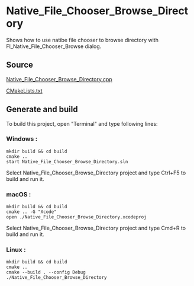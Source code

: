 # Native_File_Chooser_Browse_Directory

Shows how to use natibe file chooser to browse directory with Fl_Native_File_Chooser_Browse dialog.

## Source

[Native_File_Chooser_Browse_Directory.cpp](Native_File_Chooser_Browse_Directory.cpp)

[CMakeLists.txt](CMakeLists.txt)

## Generate and build

To build this project, open "Terminal" and type following lines:

### Windows :

``` shell
mkdir build && cd build
cmake .. 
start Native_File_Chooser_Browse_Directory.sln
```

Select Native_File_Chooser_Browse_Directory project and type Ctrl+F5 to build and run it.

### macOS :

``` shell
mkdir build && cd build
cmake .. -G "Xcode"
open ./Native_File_Chooser_Browse_Directory.xcodeproj
```

Select Native_File_Chooser_Browse_Directory project and type Cmd+R to build and run it.

### Linux :

``` shell
mkdir build && cd build
cmake .. 
cmake --build . --config Debug
./Native_File_Chooser_Browse_Directory
```
